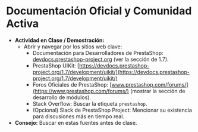 # Documentación Oficial y Comunidad Activa

* **Actividad en Clase / Demostración:**
  * Abrir y navegar por los sitios web clave:
    * Documentación para Desarrolladores de PrestaShop: [devdocs.prestashop-project.org](https://devdocs.prestashop-project.org/) (ver la sección de 1.7).
    * PrestaShop UIKit: [https://devdocs.prestashop-project.org/1.7/development/uikit/](https://devdocs.prestashop-project.org/1.7/development/uikit/)
    * Foros Oficiales de PrestaShop: [www.prestashop.com/forums/](https://www.prestashop.com/forums/) (mostrar la sección de desarrollo de módulos).
    * Stack Overflow: Buscar la etiqueta `prestashop`.
    * (Opcional) Slack de PrestaShop Project: Mencionar su existencia para discusiones más en tiempo real.
* **Consejo:** Buscar en estas fuentes antes de clase.
